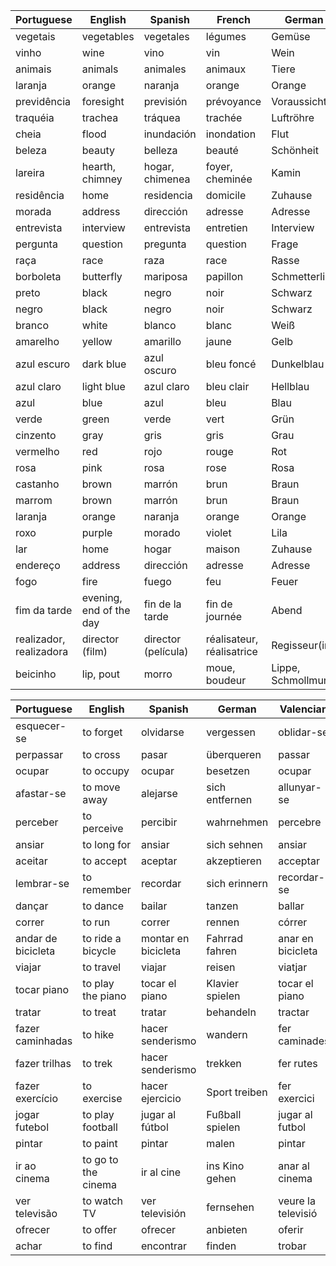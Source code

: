 

| Portuguese         | English           | Spanish           | French            | German            | Valencian          | Italian            |
|--------------------|-------------------|-------------------|-------------------|-------------------|--------------------|---------------------|
| vegetais           | vegetables        | vegetales         | légumes           | Gemüse            | vegetals           | verdure             |
| vinho              | wine              | vino              | vin               | Wein              | vi               | vino                |
| animais            | animals           | animales          | animaux           | Tiere             | animals            | animali             |
| laranja            | orange            | naranja           | orange            | Orange            | taronja            | arancia             |
| previdência        | foresight         | previsión         | prévoyance        | Voraussicht       | previsió           | previdenza          |
| traquéia           | trachea            | tráquea           | trachée           | Luftröhre        | tràquea            | trachea             |
| cheia              | flood             | inundación        | inondation        | Flut              | creixent           | piena               |
| beleza             | beauty            | belleza           | beauté            | Schönheit         | bellesa            | bellezza            |
| lareira            | hearth, chimney   | hogar, chimenea   | foyer, cheminée   | Kamin             | llar, xemeneia     | camino, camino         |
| residência         | home              | residencia        | domicile          | Zuhause           | residència         | residenza           |
| morada             | address           | dirección         | adresse           | Adresse           | adreça             | indirizzo           |
| entrevista         | interview         | entrevista        | entretien         | Interview         | entrevista         | intervista           |
| pergunta           | question          | pregunta          | question          | Frage             | pregunta           | domanda            |
| raça               | race              | raza              | race              | Rasse             | raça               | razza              |
| borboleta          | butterfly         | mariposa          | papillon          | Schmetterling     | papallona          | farfalla            |
| preto              | black             | negro             | noir              | Schwarz           | negre              | nero               |
| negro              | black             | negro             | noir              | Schwarz           | negre              | nero               |
| branco             | white             | blanco            | blanc             | Weiß              | blanc              | bianco              |
| amarelho           | yellow            | amarillo          | jaune             | Gelb              | groc               | giallo              |
| azul escuro        | dark blue         | azul oscuro       | bleu foncé        | Dunkelblau        | blau fosc          | blu scuro           |
| azul claro         | light blue        | azul claro        | bleu clair        | Hellblau          | blau clar          | blu chiaro          |
| azul              | blue              | azul              | bleu              | Blau              | blau              | blu               |
| verde              | green             | verde             | vert              | Grün              | verd               | verde              |
| cinzento           | gray              | gris              | gris              | Grau              | gris               | grigio             |
| vermelho           | red               | rojo              | rouge             | Rot               | vermell            | rosso              |
| rosa               | pink              | rosa              | rose              | Rosa              | rosa               | rosa               |
| castanho           | brown             | marrón           | brun              | Braun             | marró              | marrone            |
| marrom             | brown             | marrón           | brun              | Braun             | marró              | marrone            |
| laranja            | orange            | naranja           | orange            | Orange            | taronja            | arancia             |
| roxo               | purple            | morado           | violet            | Lila              | lila               | viola              |
| lar               | home              | hogar            | maison            | Zuhause           | llar             | casa              |
| endereço           | address           | dirección         | adresse           | Adresse           | adreça             | indirizzo           |
| fogo               | fire              | fuego             | feu               | Feuer             | foc               | fuoco              |
| fim da tarde       | evening, end of the day | fin de la tarde | fin de journée    | Abend            | final de la tarda | fine del giorno    |
| realizador, realizadora | director (film)  | director (película)| réalisateur, réalisatrice | Regisseur(in)  | realitzador(a)    | regista (film)      |
| beicinho           | lip, pout         | morro            | moue, boudeur      | Lippe, Schmollmund | beic              | labbro, muso       |












| Portuguese         | English           | Spanish           | German            | Valencian          | Italian            |
|--------------------|-------------------|-------------------|-------------------|--------------------|---------------------|
| esquecer-se        | to forget         | olvidarse         | vergessen         | oblidar-se         | dimenticare        |
| perpassar          | to cross          | pasar             | überqueren        | passar             | attraversare       |
| ocupar             | to occupy         | ocupar            | besetzen          | ocupar             | occupare           |
| afastar-se         | to move away      | alejarse          | sich entfernen    | allunyar-se        | allontanarsi       |
| perceber           | to perceive       | percibir          | wahrnehmen       | percebre           | percepire          |
| ansiar             | to long for       | ansiar            | sich sehnen       | ansiar             | anelare            |
| aceitar           | to accept         | aceptar           | akzeptieren      | acceptar          | accettare          |
| lembrar-se         | to remember       | recordar          | sich erinnern     | recordar-se        | ricordare          |
| dançar            | to dance          | bailar            | tanzen            | ballar            | ballare            |
| correr            | to run            | correr            | rennen            | córrer            | correre            |
| andar de bicicleta| to ride a bicycle | montar en bicicleta| Fahrrad fahren   | anar en bicicleta | andare in bicicletta|
| viajar            | to travel         | viajar            | reisen            | viatjar           | viaggiare          |
| tocar piano       | to play the piano  | tocar el piano    | Klavier spielen   | tocar el piano    | suonare il pianoforte|
| tratar            | to treat          | tratar            | behandeln         | tractar           | trattare           |
| fazer caminhadas  | to hike           | hacer senderismo  | wandern           | fer caminades     | fare passeggiate   |
| fazer trilhas     | to trek           | hacer senderismo  | trekken           | fer rutes         | fare trekking      |
| fazer exercício   | to exercise       | hacer ejercicio   | Sport treiben     | fer exercici      | fare esercizio     |
| jogar futebol     | to play football  | jugar al fútbol    | Fußball spielen   | jugar al futbol   | giocare a calcio   |
| pintar            | to paint          | pintar            | malen             | pintar            | dipingere          |
| ir ao cinema      | to go to the cinema| ir al cine       | ins Kino gehen    | anar al cinema    | andare al cinema   |
| ver televisão     | to watch TV       | ver televisión    | fernsehen         | veure la televisió| guardare la televisione|
| ofrecer           | to offer          | ofrecer           | anbieten          | oferir            | offrire            |
| achar             | to find           | encontrar         | finden            | trobar            | trovare            |

